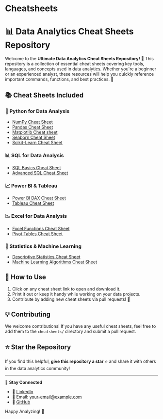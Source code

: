 # Cheatsheets

# 📊 Data Analytics Cheat Sheets Repository

Welcome to the **Ultimate Data Analytics Cheat Sheets Repository!** 🚀 This repository is a collection of essential cheat sheets covering key tools, languages, and concepts used in data analytics. Whether you're a beginner or an experienced analyst, these resources will help you quickly reference important commands, functions, and best practices. 📌

## 📚 Cheat Sheets Included

### 🐍 Python for Data Analysis
- [NumPy Cheat Sheet](https://github.com/venkateshcodes/Cheatsheets/blob/cfd39dc21b3af75b436706cb6d8a67b86d6d2d3c/Numpy%20cheatsheet.pdf)
- [Pandas Cheat Sheet](https://github.com/venkateshcodes/Cheatsheets/blob/cfd39dc21b3af75b436706cb6d8a67b86d6d2d3c/Python%20pandas%20Cheatsheet.pdf)
- [Matplotlib Cheat sheet](https://github.com/venkateshcodes/Cheatsheets/blob/cfd39dc21b3af75b436706cb6d8a67b86d6d2d3c/matplotlib%20cheatsheet.pdf)
- [Seaborn Cheat Sheet](https://github.com/venkateshcodes/Cheatsheets/blob/cfd39dc21b3af75b436706cb6d8a67b86d6d2d3c/Seaborn%20CheatSheet.pdf)
- [Scikit-Learn Cheat Sheet](https://github.com/venkateshcodes/Cheatsheets/blob/cfd39dc21b3af75b436706cb6d8a67b86d6d2d3c/Scikit%20learn%20cheatsheet.pdf)

### 📊 SQL for Data Analysis
- [SQL Basics Cheat Sheet](cheatsheets/sql_basics_cheatsheet.pdf)
- [Advanced SQL Cheat Sheet](cheatsheets/advanced_sql_cheatsheet.pdf)

### 📈 Power BI & Tableau
- [Power BI DAX Cheat Sheet](cheatsheets/powerbi_dax_cheatsheet.pdf)
- [Tableau Cheat Sheet](cheatsheets/tableau_cheatsheet.pdf)

### 📉 Excel for Data Analysis
- [Excel Functions Cheat Sheet](cheatsheets/excel_functions_cheatsheet.pdf)
- [Pivot Tables Cheat Sheet](cheatsheets/pivot_tables_cheatsheet.pdf)

### 🔢 Statistics & Machine Learning
- [Descriptive Statistics Cheat Sheet](cheatsheets/descriptive_statistics_cheatsheet.pdf)
- [Machine Learning Algorithms Cheat Sheet](cheatsheets/ml_algorithms_cheatsheet.pdf)

## 🚀 How to Use
1. Click on any cheat sheet link to open and download it.
2. Print it out or keep it handy while working on your data projects.
3. Contribute by adding new cheat sheets via pull requests! 🤝

## 💡 Contributing
We welcome contributions! If you have any useful cheat sheets, feel free to add them to the `cheatsheets/` directory and submit a pull request.

## ⭐ Star the Repository
If you find this helpful, **give this repository a star** ⭐ and share it with others in the data analytics community!

---
📩 **Stay Connected**
- 💼 [LinkedIn](https://www.linkedin.com/in/your-profile)
- 📧 Email: your-email@example.com
- 🔗 [GitHub](https://github.com/yourusername)

Happy Analyzing! 🚀
